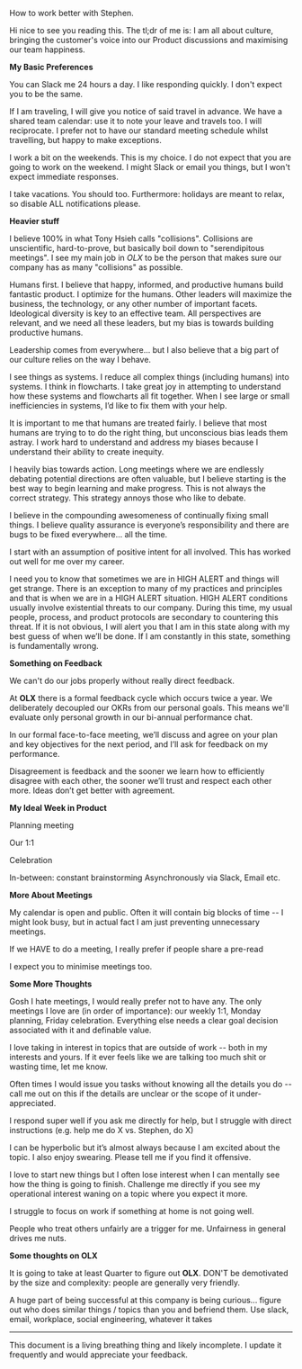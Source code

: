 How to work better with Stephen.

Hi nice to see you reading this. The tl;dr of me is: I am all about culture, bringing the customer's voice into our Product discussions and maximising our team happiness.



**My Basic Preferences**

You can Slack me 24 hours a day. I like responding quickly. I don't expect you to be the same.

If I am traveling, I will give you notice of said travel in advance. We have a shared team calendar: use it to note your leave and travels too. I will reciprocate. I prefer not to have our standard meeting schedule whilst travelling, but happy to make exceptions.

I work a bit on the weekends. This is my choice. I do not expect that you are going to work on the weekend. I might Slack or email you things, but I won't expect immediate responses.

I take vacations. You should too. Furthermore: holidays are meant to relax, so disable ALL notifications please.

**Heavier stuff**

I believe 100% in what Tony Hsieh calls "collisions". Collisions are unscientific, hard-to-prove, but basically boil down to "serendipitous meetings". I see my main job in *OLX* to be the person that makes sure our company has as many "collisions" as possible.

Humans first. I believe that happy, informed, and productive humans build fantastic product. I optimize for the humans. Other leaders will maximize the business, the technology, or any other number of important facets. Ideological diversity is key to an effective team. All perspectives are relevant, and we need all these leaders, but my bias is towards building productive humans.

Leadership comes from everywhere... but I also believe that a big part of our culture relies on the way I behave.

I see things as systems. I reduce all complex things (including humans) into systems. I think in flowcharts. I take great joy in attempting to understand how these systems and flowcharts all fit together. When I see large or small inefficiencies in systems, I’d like to fix them with your help.

It is important to me that humans are treated fairly. I believe that most humans are trying to to do the right thing, but unconscious bias leads them astray. I work hard to understand and address my biases because I understand their ability to create inequity.

I heavily bias towards action. Long meetings where we are endlessly debating potential directions are often valuable, but I believe starting is the best way to begin learning and make progress. This is not always the correct strategy. This strategy annoys those who like to debate.

I believe in the compounding awesomeness of continually fixing small things. I believe quality assurance is everyone’s responsibility and there are bugs to be fixed everywhere… all the time.

I start with an assumption of positive intent for all involved. This has worked out well for me over my career.

I need you to know that sometimes we are in HIGH ALERT and things will get strange. There is an exception to many of my practices and principles and that is when we are in a HIGH ALERT situation. HIGH ALERT conditions usually involve existential threats to our company. During this time, my usual people, process, and product protocols are secondary to countering this threat. If it is not obvious, I will alert you that I am in this state along with my best guess of when we’ll be done. If I am constantly in this state, something is fundamentally wrong.

**Something on Feedback**

We can't do our jobs properly without really direct feedback.

At **OLX** there is a formal feedback cycle which occurs twice a year. We deliberately decoupled our OKRs from our personal goals. This means we'll evaluate only personal growth in our bi-annual performance chat.

In our formal face-to-face meeting, we’ll discuss and agree on your plan and key objectives for the next period, and I’ll ask for feedback on my performance.

Disagreement is feedback and the sooner we learn how to efficiently disagree with each other, the sooner we’ll trust and respect each other more. Ideas don’t get better with agreement.

**My Ideal Week in Product**

Planning meeting

Our 1:1

Celebration

In-between: constant brainstorming Asynchronously via Slack, Email etc.

**More About Meetings**

My calendar is open and public. Often it will contain big blocks of time -- I might look busy, but in actual fact I am just preventing unnecessary meetings.

If we HAVE to do a meeting, I really prefer if people share a pre-read

I expect you to minimise meetings too.

**Some More Thoughts**

Gosh I hate meetings, I would really prefer not to have any. The only meetings I love are (in order of importance): our weekly 1:1, Monday planning, Friday celebration. Everything else needs a clear goal decision associated with it and definable value.

I love taking in interest in topics that are outside of work -- both in my interests and yours. If it ever feels like we are talking too much shit or wasting time, let me know.

Often times I would issue you tasks without knowing all the details you do -- call me out on this if the details are unclear or the scope of it under-appreciated.

I respond super well if you ask me directly for help, but I struggle with direct instructions (e.g. help me do X vs. Stephen, do X)

I can be hyperbolic but it’s almost always because I am excited about the topic. I also enjoy swearing. Please tell me if you find it offensive.

I love to start new things but I often lose interest when I can mentally see how the thing is going to finish. Challenge me directly if you see my operational interest waning on a topic where you expect it more.

I struggle to focus on work if something at home is not going well.

People who treat others unfairly are a trigger for me. Unfairness in general drives me nuts.

**Some thoughts on OLX**

It is going to take at least Quarter to figure out **OLX**. DON'T be demotivated by the size and complexity: people are generally very friendly.

A huge part of being successful at this company is being curious... figure out who does similar things / topics than you and befriend them. Use slack, email, workplace, social engineering, whatever it takes

----

This document is a living breathing thing and likely incomplete. I update it frequently and would appreciate your feedback.

